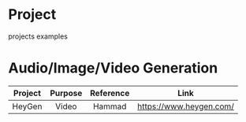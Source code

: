 # Project
projects examples

# Audio/Image/Video Generation

Project|Purpose|Reference|Link
:-:|:-:|:-:|:-:
HeyGen|Video|Hammad|https://www.heygen.com/
